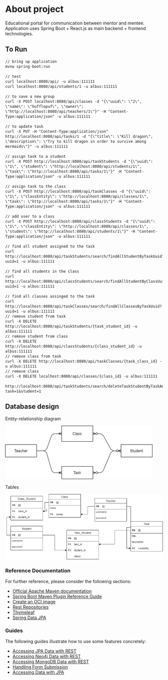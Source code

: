 # About project

Educational portal for communication between mentor and mentee.
Application uses Spring Boot + React.js as main backend + frontend technologies.

## To Run
```shell script
// bring up application
mvnw spring-boot:run

// test
curl localhost:8080/api/ -u albus:111111 
curl localhost:8080/api/students/1 -u albus:111111

// to save a new group
curl -X POST localhost:8080/api/classes -d "{\"uuid\": \"2\", \"name\": \"hufflepuf\", \"owner\": \"http://localhost:8080/api/teachers/1\"}" -H "Content-Type:application/json" -u albus:111111

// to update task 
curl -X PUT -H "Content-Type:application/json" http://localhost:8080/api/tasks/1 -d "{\"title\": \"Kill dragon\", \"description\": \"Try to kill dragon in order to survive among mermaids\"}" -u albus:111111

// assign task to a student
curl -X POST http://localhost:8080/api/taskStudents -d "{\"uuid\": \"1\", \"student\": \"http://localhost:8080/api/students/1\", \"task\": \"http://localhost:8080/api/tasks/1\"}" -H "Content-Type:application/json" -u albus:111111

// assign task to the class
curl -X POST http://localhost:8080/api/taskClasses -d "{\"uuid\": \"1\", \"classEntity\": \"http://localhost:8080/api/classes/1\", \"task\": \"http://localhost:8080/api/tasks/1\"}" -H "Content-Type:application/json" -u albus:111111

// add user to a class
curl -X POST http://localhost:8080/api/classStudents -d "{\"uuid\": \"1\", \"classEntity\": \"http://localhost:8080/api/classes/1\", \"student\": \"http://localhost:8080/api/students/1\"}" -H "Content-Type:application/json" -u albus:111111

// find all student assigned to the task
curl http://localhost:8080/api/taskStudents/search/findAllStudentByTaskUuid?uuid=1 -u albus:111111

// find all students in the class
curl http://localhost:8080/api/classStudents/search/findAllStudentByClassUuid?uuid=1 -u albus:111111

// find all classes assinged to the task
curl http://localhost:8080/api/taskClasses/search/findAllClassesByTaskUuid?uuid=1 -u albus:111111
// remove student from task
curl -X DELETE http://localhost:8080/api/taskStudents/{task_student_id} -u albus:111111
// remove student from class
curl -X DELETE http://localhost:8080/api/classStudents/{class_student_id} -u albus:111111
// remove class from task
curl -X DELETE http://localhost:8080/api/taskClasses/{task_class_id} -u albus:111111
// remove class
curl -X DELETE localhost:8080/api/classes/{class_id} -u albus:111111

http://localhost:8080/api/taskStudents/search/deleteTaskStudentByTaskAndStudent?task=1&student=1
```

## Database design
Entity-relationship diagram
 
![database](docs/img/database/e-r.png)

Tables
 
![database](docs/img/database/database.png)


### Reference Documentation
For further reference, please consider the following sections:

* [Official Apache Maven documentation](https://maven.apache.org/guides/index.html)
* [Spring Boot Maven Plugin Reference Guide](https://docs.spring.io/spring-boot/docs/2.4.3/maven-plugin/reference/html/)
* [Create an OCI image](https://docs.spring.io/spring-boot/docs/2.4.3/maven-plugin/reference/html/#build-image)
* [Rest Repositories](https://docs.spring.io/spring-boot/docs/2.4.3/reference/htmlsingle/#howto-use-exposing-spring-data-repositories-rest-endpoint)
* [Thymeleaf](https://docs.spring.io/spring-boot/docs/2.4.3/reference/htmlsingle/#boot-features-spring-mvc-template-engines)
* [Spring Data JPA](https://docs.spring.io/spring-boot/docs/2.4.3/reference/htmlsingle/#boot-features-jpa-and-spring-data)

### Guides
The following guides illustrate how to use some features concretely:

* [Accessing JPA Data with REST](https://spring.io/guides/gs/accessing-data-rest/)
* [Accessing Neo4j Data with REST](https://spring.io/guides/gs/accessing-neo4j-data-rest/)
* [Accessing MongoDB Data with REST](https://spring.io/guides/gs/accessing-mongodb-data-rest/)
* [Handling Form Submission](https://spring.io/guides/gs/handling-form-submission/)
* [Accessing Data with JPA](https://spring.io/guides/gs/accessing-data-jpa/)

